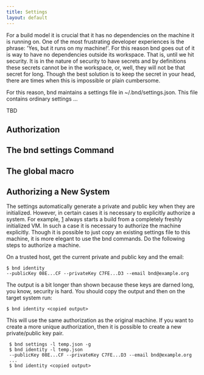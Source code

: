 ```yaml
---
title: Settings
layout: default
---
```


For a build model it is crucial that it has no dependencies on the machine it is running on. One of the  most frustrating developer experiences is the phrase: 'Yes, but it runs on my machine!'. For this reason bnd goes out of it is way to have no dependencies outside its workspace. That is, until we hit security. It is in the nature of security to have secrets and by definitions these secrets cannot be in the workspace, or, well, they will not be that secret for long. Though the best solution is to keep the secret in your head, there are times when this is impossible or plain cumbersome.

For this reason, bnd maintains a settings file in ~/.bnd/settings.json. This file contains ordinary settings ...

TBD

## Authorization

## The bnd settings Command

## The global macro
	

## Authorizing a New System

The settings automatically generate a private and public key when they are initialized. However, in certain cases it is necessary to explicitly authorize a system. For example, [1](Travis) always starts a build from a completely freshly initialized VM. In such a case it is necessary to authorize the machine explicitly. Though it is possible to just copy an existing settings file to this machine, it is more elegant to use the bnd commands. Do the following steps to authorize a machine.

On a trusted host, get the current private and public key and the email:

	$ bnd identity
	--publicKey 08E...CF --privateKey C7FE...D3 --email bnd@example.org

The output is a bit longer than shown because these keys are darned long, you know, security is hard. You should copy the output and then on the target system run:

	$ bnd identity <copied output>

 This will use the same authorization as the original machine. If you want to create a more unique authorization, then it is possible to create a new private/public key pair. 
 
     $ bnd settings -l temp.json -g
     $ bnd identity -l temp.json 
     --publicKey 08E...CF --privateKey C7FE...D3 --email bnd@example.org
     ...
     $ bnd identity <copied output>
	






[1]: https://travis-ci.org/   

